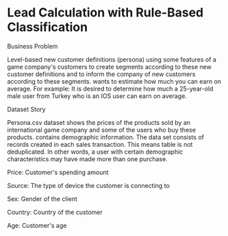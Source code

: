 # Lead Calculation with Rule-Based Classification

Business Problem

Level-based new customer definitions (persona) using some features of a game company's customers to create segments according to these new customer definitions and to inform the company of new customers according to these segments.
wants to estimate how much you can earn on average.
For example: It is desired to determine how much a 25-year-old male user from Turkey who is an IOS user can earn on average.

Dataset Story

Persona.csv dataset shows the prices of the products sold by an international game company and some of the users who buy these products.
contains demographic information. The data set consists of records created in each sales transaction. This means table is not deduplicated. 
In other words, a user with certain demographic characteristics may have made more than one purchase.

Price: Customer's spending amount

Source: The type of device the customer is connecting to

Sex: Gender of the client

Country: Country of the customer

Age: Customer's age
